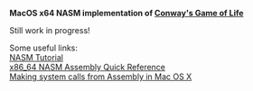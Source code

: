 
**MacOS x64 NASM implementation of [Conway's Game of Life](https://en.wikipedia.org/wiki/Conway%27s_Game_of_Life)**

Still work in progress!

Some useful links:<br>
[NASM Tutorial](https://cs.lmu.edu/~ray/notes/nasmtutorial/)<br>
[x86_64 NASM Assembly Quick Reference](https://www.cs.uaf.edu/2017/fall/cs301/reference/x86_64.html)<br>
[Making system calls from Assembly in Mac OS X](https://filippo.io/making-system-calls-from-assembly-in-mac-os-x/)<br>
